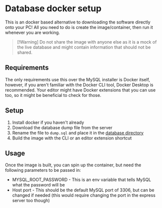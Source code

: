 # Database docker setup

This is an docker based alternative to downloading the software directly onto your PC! All you need to do is create the image/container, then run it whenever you are working.

> [!Warning] Do not share the image with anyone else as it is a mock of the live database and might contain information that should not be shared.

## Requirements

The only requirements use this over the MySQL installer is Docker itself, however, if you aren't familiar with the Docker CLI tool, Docker Desktop is recommended. Your editor might have Docker extensions that you can use too, so it might be beneficial to check for those.

## Setup

1. Install docker if you haven't already
2. Download the database dump file from the server
3. Rename the file to `dump.sql` and place it in the [database directory](.)
4. Build the image with the CLI or an editor extension shortcut

## Usage

Once the image is built, you can spin up the container, but need the following parameters to be passed in:

- MYSQL_ROOT_PASSWORD - This is an env variable that tells MySQL what the password will be
- Host port - This should be the default MySQL port of 3306, but can be changed if needed (this would require changing the port in the express server too though)

